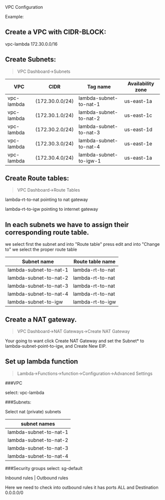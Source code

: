 VPC Configuration

Example:

## Create a VPC with CIDR-BLOCK: 

vpc-lambda
172.30.0.0/16


## Create Subnets:

> VPC Dashboard->Subnets


VPC|CIDR|Tag name|Availability zone
---|---|---|---
vpc-lambda  |	(172.30.0.0/24) | lambda-subnet-to-nat-1  |  us-east-1a
vpc-lambda  |	(172.30.1.0/24) | lambda-subnet-to-nat-2  |  us-east-1c
vpc-lambda  |	(172.30.2.0/24) | lambda-subnet-to-nat-3  |  us-east-1d
vpc-lambda  |	(172.30.3.0/24) | lambda-subnet-to-nat-4  |  us-east-1e
vpc-lambda  |   (172.30.4.0/24) | lambda-subnet-to-igw-1  |  us-east-1a
	
## Create Route tables:

> VPC Dashboard->Route Tables


lambda-rt-to-nat pointing to nat gateway

lambda-rt-to-igw pointing to internet gateway


## In each subnets we have to assign  their corresponding route table.

we select first the subnet and into "Route table" press edit and into "Change to" we select the proper route table

Subnet name|Route table name
---|---
lambda-subnet-to-nat-1  |  lambda-rt-to-nat
lambda-subnet-to-nat-2	|  lambda-rt-to-nat
lambda-subnet-to-nat-3	|  lambda-rt-to-nat
lambda-subnet-to-nat-4	|  lambda-rt-to-nat
lambda-subnet-to-igw	|  lambda-rt-to-igw

## Create a NAT gateway.

> VPC Dashboard->NAT Gateways->Create NAT Gateway

Your going to want click Create NAT Gateway and set the Subnet* to lambda-subnet-point-to-igw, and Create New EIP.

## Set up lambda function

> Lambda->Functions->function->Configuration->Advanced Settings


###VPC

select: vpc-lambda

###Subnets:

Select nat (private) subnets

subnet names |
--- |
lambda-subnet-to-nat-1 |
lambda-subnet-to-nat-2 |
lambda-subnet-to-nat-3 |
lambda-subnet-to-nat-4 |

###Security groups
select:
sg-default

Inbound rules | Outbound rules


Here we need to check into outbound rules it has ports ALL and Destination 0.0.0.0/0
